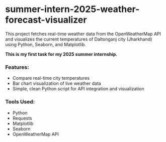 # summer-intern-2025-weather-forecast-visualizer

This project fetches real-time weather data from the OpenWeatherMap API and visualizes the current temperatures of Daltonganj city  (Jharkhand) using Python, Seaborn, and Matplotlib.

**This is my first task for my 2025 summer internship.**

### Features:
- Compare real-time city temperatures
- Bar chart visualization of live weather data
- Simple, clean Python script for API integration and visualization

### Tools Used:
- Python
- Requests
- Matplotlib
- Seaborn
- OpenWeatherMap API


